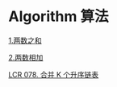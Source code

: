# Algorithm 算法

[1.两数之和](https://github.com/Decalogue/flyllm/blob/main/algorithm/code/twoSum.py)

[2.两数相加](https://github.com/Decalogue/flyllm/blob/main/algorithm/code/addTwoNumbers.py)

[LCR 078. 合并 K 个升序链表](https://github.com/Decalogue/flyllm/blob/main/algorithm/code/mergeKLists.py)
